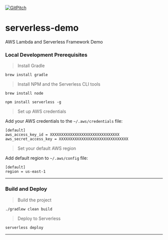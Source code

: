 [![GitPitch](https://gitpitch.com/assets/badge.svg)](https://gitpitch.com/bytekast/serverless-demo/master?grs=github&t=white)

# serverless-demo

AWS Lambda and Serverless Framework Demo

### Local Development Prerequisites

> Install Gradle

`brew install gradle`
<br/>


> Install NPM and the Serverless CLI tools

`brew install node`

`npm install serverless -g`
<br/>


> Set up AWS credentials

Add your AWS credentials to the `~/.aws/credentials` file:

```
[default]
aws_access_key_id = XXXXXXXXXXXXXXXXXXXXXXXXXXXXXXX
aws_secret_access_key = XXXXXXXXXXXXXXXXXXXXXXXXXXXXXXX
```

> Set your default AWS region

Add default region to `~/.aws/config` file:

```
[default]
region = us-east-1

```

---

### Build and Deploy

> Build the project

`./gradlew clean build`

> Deploy to Serverless

`serverless deploy`

---
